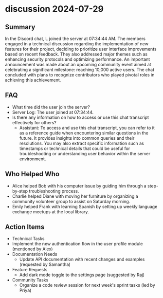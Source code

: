# discussion 2024-07-29

## Summary
 In the Discord chat, L joined the server at 07:34:44 AM. The members engaged in a technical discussion regarding the implementation of new features for their project, deciding to prioritize user interface improvements based on recent feedback. They also addressed major themes such as enhancing security protocols and optimizing performance. An important announcement was made about an upcoming community event aimed at celebrating a significant milestone: reaching 10,000 active users. The chat concluded with plans to recognize contributors who played pivotal roles in achieving this achievement.

## FAQ
 - What time did the user join the server?
  - Server Log: The user joined at 07:34:44.
- Is there any information on how to access or use this chat transcript effectively for others?
  - Assistant: To access and use this chat transcript, you can refer to it as a reference guide when encountering similar questions in the future. It provides insights into common queries and their resolutions. You may also extract specific information such as timestamps or technical details that could be useful for troubleshooting or understanding user behavior within the server environment.

## Who Helped Who
 - Alice helped Bob with his computer issue by guiding him through a step-by-step troubleshooting process.
- Charlie helped Diane with moving her furniture by organizing a community volunteer group to assist on Saturday morning.
- Emily helped Frank with learning Spanish by setting up weekly language exchange meetups at the local library.

## Action Items
 - Technical Tasks
  - Implement the new authentication flow in the user profile module (mentioned by Alex)
- Documentation Needs
  - Update API documentation with recent changes and examples (requested by Samantha)
- Feature Requests
  - Add dark mode toggle to the settings page (suggested by Raj)
- Community Tasks
  - Organize a code review session for next week's sprint tasks (led by Priya)

